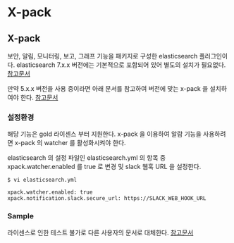 # X-pack

## X-pack
보안, 알림, 모니터링, 보고, 그래프 기능을 패키지로 구성한 elasticsearch 플러그인이다.
elasticsearch 7.x.x 버전에는 기본적으로 포함되어 있어 별도의 설치가 필요없다.
[참고문서](https://www.elastic.co/guide/en/elastic-stack-overview/current/introduction.html)

만약 5.x.x 버전을 사용 중이라면 아래 문서를 참고하여 버전에 맞는 x-pack 을 설치하여야 한다.
[참고문서](https://www.elastic.co/guide/kr/x-pack/current/installing-xpack.html)

### 설정환경
해당 기능은 gold 라이센스 부터 지원한다.
x-pack 을 이용하여 알람 기능을 사용하려면 x-pack 의 watcher 를 활성화시켜야 한다.

elasticsearch 의 설정 파일인 elasticsearch.yml 의 항목 중 xpack.watcher.enabled 를 true 로 변경 및 slack 웹훅 URL 을 설정한다.
```
$ vi elasticsearch.yml

xpack.watcher.enabled: true
xpack.notification.slack.secure_url: https://SLACK_WEB_HOOK_URL
```

### Sample
라이센스로 인한 테스트 불가로 다른 사용자의 문서로 대체한다.
[참고문서](https://medium.com/@amimahloof/monitoring-elasticsearch-using-x-pack-with-slack-and-pagerduty-8117d4bf37bf)